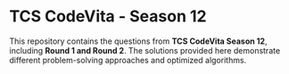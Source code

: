 # TCS CodeVita - Season 12  

This repository contains the questions from **TCS CodeVita Season 12**, including **Round 1 and Round 2**. 
The solutions provided here demonstrate different problem-solving approaches and optimized algorithms.  

